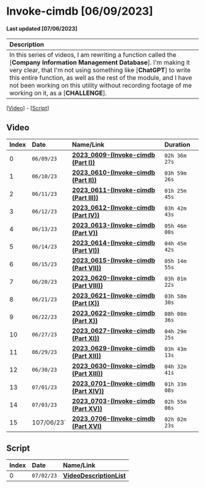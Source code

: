 # Invoke-cimdb [06/09/2023]
#### Last updated [07/06/2023]

| Description |
|:------------|
| In this series of videos, I am rewriting a function called the [**Company Information Management Database**]. I'm making it very clear, that I'm not using something like [**ChatGPT**] to write this entire function, as well as the rest of the module, and I have not been working on this utility without recording footage of me working on it, as a [**CHALLENGE**]. |

[[Video](#video)] - [[Script](#script)]

## Video

| Index | Date       | Name/Link                                                                | Duration      |
|:------|:-----------|:-------------------------------------------------------------------------|:--------------|
| 0     | `06/09/23` | **[2023_0609-(Invoke-cimdb (Part I))](https://youtu.be/Z5V18nlsSt4)**    | `02h 36m 27s` |
| 1     | `06/10/23` | **[2023_0610-(Invoke-cimdb (Part II))](https://youtu.be/I_mydf6mjuk)**   | `03h 59m 26s` |
| 2     | `06/11/23` | **[2023_0611-(Invoke-cimdb (Part III))](https://youtu.be/0ceIJhGCTnI)**  | `01h 25m 45s` |
| 3     | `06/12/23` | **[2023_0612-(Invoke-cimdb (Part IV))](https://youtu.be/hTqIO2rro34)**   | `03h 42m 43s` |
| 4     | `06/13/23` | **[2023_0613-(Invoke-cimdb (Part V))](https://youtu.be/kvMrFEOXMBY)**    | `05h 46m 00s` |
| 5     | `06/14/23` | **[2023_0614-(Invoke-cimdb (Part VI))](https://youtu.be/K4VIKy2oFRY)**   | `04h 45m 42s` |
| 6     | `06/15/23` | **[2023_0615-(Invoke-cimdb (Part VII))](https://youtu.be/Sh3I0MemkqU)**  | `05h 14m 55s` |
| 7     | `06/20/23` | **[2023_0620-(Invoke-cimdb (Part VIII))](https://youtu.be/mxYJz5NWtRI)** | `03h 01m 22s` |
| 8     | `06/21/23` | **[2023_0621-(Invoke-cimdb (Part IX))](https://youtu.be/HFgXGvxp1nM)**   | `03h 58m 30s` |
| 9     | `06/22/23` | **[2023_0622-(Invoke-cimdb (Part X))](https://youtu.be/O8EpeXCzdS4)**    | `08h 08m 36s` |
| 10    | `06/27/23` | **[2023_0627-(Invoke-cimdb (Part XI))](https://youtu.be/uWoDIJ00T9g)**   | `04h 29m 25s` |
| 11    | `06/29/23` | **[2023_0629-(Invoke-cimdb (Part XII))](https://youtu.be/SeR_FqwKioM)**  | `03h 43m 13s` |
| 12    | `06/30/23` | **[2023_0630-(Invoke-cimdb (Part XIII))](https://youtu.be/HTkN1bKkKk0)** | `04h 32m 41s` |
| 13    | `07/01/23` | **[2023_0701-(Invoke-cimdb (Part XIV))](https://youtu.be/_t_Bt_Ni_aY)**  | `01h 33m 08s` |
| 14    | `07/03/23` | **[2023_0703-(Invoke-cimdb (Part XV))](https://youtu.be/cHmr6nOBuMc)**   | `02h 55m 06s` |
| 15    | 107/06/23` | **[2023_0706-(Invoke-cimdb (Part XVI)](https://youtu.be/ONexPjMMNME)**   | `02h 02m 23s` |

## Script

| Index | Date       | Name/Link                                                                                                                   |
|:------|:-----------|:----------------------------------------------------------------------------------------------------------------------------|
| 0     | `07/02/23` | **[VideoDescriptionList](https://github.com/mcc85s/FightingEntropy/blob/main/Video/Invoke-cimdb/VideoDescriptionList.ps1)** |
